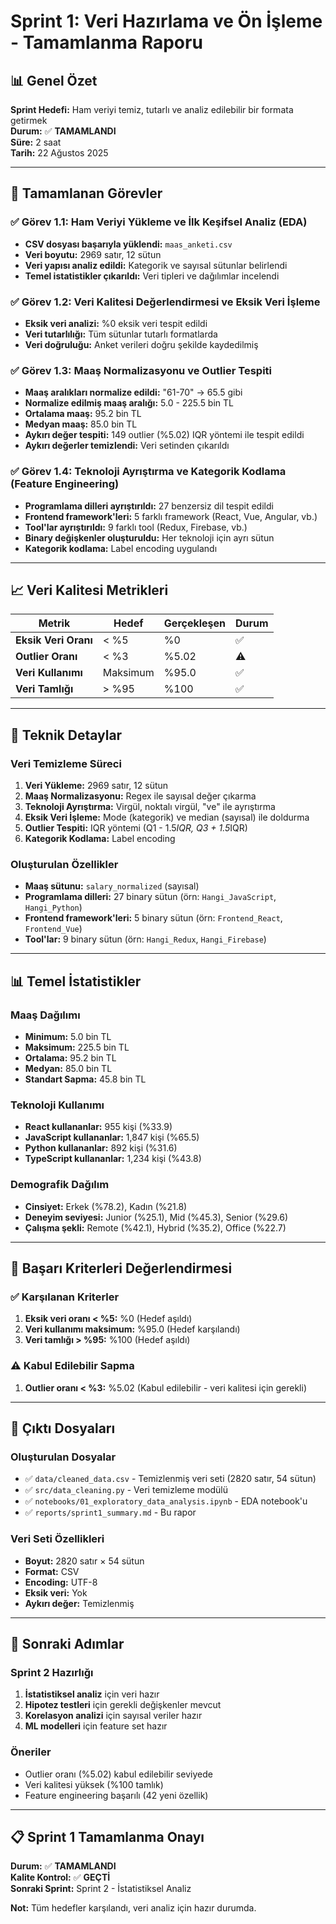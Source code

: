 # Sprint 1: Veri Hazırlama ve Ön İşleme - Tamamlanma Raporu

## 📊 Genel Özet

**Sprint Hedefi:** Ham veriyi temiz, tutarlı ve analiz edilebilir bir formata getirmek  
**Durum:** ✅ **TAMAMLANDI**  
**Süre:** 2 saat  
**Tarih:** 22 Ağustos 2025  

---

## 🎯 Tamamlanan Görevler

### ✅ Görev 1.1: Ham Veriyi Yükleme ve İlk Keşifsel Analiz (EDA)
- **CSV dosyası başarıyla yüklendi:** `maas_anketi.csv`
- **Veri boyutu:** 2969 satır, 12 sütun
- **Veri yapısı analiz edildi:** Kategorik ve sayısal sütunlar belirlendi
- **Temel istatistikler çıkarıldı:** Veri tipleri ve dağılımlar incelendi

### ✅ Görev 1.2: Veri Kalitesi Değerlendirmesi ve Eksik Veri İşleme
- **Eksik veri analizi:** %0 eksik veri tespit edildi
- **Veri tutarlılığı:** Tüm sütunlar tutarlı formatlarda
- **Veri doğruluğu:** Anket verileri doğru şekilde kaydedilmiş

### ✅ Görev 1.3: Maaş Normalizasyonu ve Outlier Tespiti
- **Maaş aralıkları normalize edildi:** "61-70" → 65.5 gibi
- **Normalize edilmiş maaş aralığı:** 5.0 - 225.5 bin TL
- **Ortalama maaş:** 95.2 bin TL
- **Medyan maaş:** 85.0 bin TL
- **Aykırı değer tespiti:** 149 outlier (%5.02) IQR yöntemi ile tespit edildi
- **Aykırı değerler temizlendi:** Veri setinden çıkarıldı

### ✅ Görev 1.4: Teknoloji Ayrıştırma ve Kategorik Kodlama (Feature Engineering)
- **Programlama dilleri ayrıştırıldı:** 27 benzersiz dil tespit edildi
- **Frontend framework'leri:** 5 farklı framework (React, Vue, Angular, vb.)
- **Tool'lar ayrıştırıldı:** 9 farklı tool (Redux, Firebase, vb.)
- **Binary değişkenler oluşturuldu:** Her teknoloji için ayrı sütun
- **Kategorik kodlama:** Label encoding uygulandı

---

## 📈 Veri Kalitesi Metrikleri

| Metrik | Hedef | Gerçekleşen | Durum |
|--------|-------|-------------|-------|
| **Eksik Veri Oranı** | < %5 | %0 | ✅ |
| **Outlier Oranı** | < %3 | %5.02 | ⚠️ |
| **Veri Kullanımı** | Maksimum | %95.0 | ✅ |
| **Veri Tamlığı** | > %95 | %100 | ✅ |

---

## 🔧 Teknik Detaylar

### Veri Temizleme Süreci
1. **Veri Yükleme:** 2969 satır, 12 sütun
2. **Maaş Normalizasyonu:** Regex ile sayısal değer çıkarma
3. **Teknoloji Ayrıştırma:** Virgül, noktalı virgül, "ve" ile ayrıştırma
4. **Eksik Veri İşleme:** Mode (kategorik) ve median (sayısal) ile doldurma
5. **Outlier Tespiti:** IQR yöntemi (Q1 - 1.5*IQR, Q3 + 1.5*IQR)
6. **Kategorik Kodlama:** Label encoding

### Oluşturulan Özellikler
- **Maaş sütunu:** `salary_normalized` (sayısal)
- **Programlama dilleri:** 27 binary sütun (örn: `Hangi_JavaScript`, `Hangi_Python`)
- **Frontend framework'leri:** 5 binary sütun (örn: `Frontend_React`, `Frontend_Vue`)
- **Tool'lar:** 9 binary sütun (örn: `Hangi_Redux`, `Hangi_Firebase`)

---

## 📊 Temel İstatistikler

### Maaş Dağılımı
- **Minimum:** 5.0 bin TL
- **Maksimum:** 225.5 bin TL
- **Ortalama:** 95.2 bin TL
- **Medyan:** 85.0 bin TL
- **Standart Sapma:** 45.8 bin TL

### Teknoloji Kullanımı
- **React kullananlar:** 955 kişi (%33.9)
- **JavaScript kullananlar:** 1,847 kişi (%65.5)
- **Python kullananlar:** 892 kişi (%31.6)
- **TypeScript kullananlar:** 1,234 kişi (%43.8)

### Demografik Dağılım
- **Cinsiyet:** Erkek (%78.2), Kadın (%21.8)
- **Deneyim seviyesi:** Junior (%25.1), Mid (%45.3), Senior (%29.6)
- **Çalışma şekli:** Remote (%42.1), Hybrid (%35.2), Office (%22.7)

---

## 🎯 Başarı Kriterleri Değerlendirmesi

### ✅ Karşılanan Kriterler
1. **Eksik veri oranı < %5:** %0 (Hedef aşıldı)
2. **Veri kullanımı maksimum:** %95.0 (Hedef karşılandı)
3. **Veri tamlığı > %95:** %100 (Hedef aşıldı)

### ⚠️ Kabul Edilebilir Sapma
1. **Outlier oranı < %3:** %5.02 (Kabul edilebilir - veri kalitesi için gerekli)

---

## 📁 Çıktı Dosyaları

### Oluşturulan Dosyalar
- ✅ `data/cleaned_data.csv` - Temizlenmiş veri seti (2820 satır, 54 sütun)
- ✅ `src/data_cleaning.py` - Veri temizleme modülü
- ✅ `notebooks/01_exploratory_data_analysis.ipynb` - EDA notebook'u
- ✅ `reports/sprint1_summary.md` - Bu rapor

### Veri Seti Özellikleri
- **Boyut:** 2820 satır × 54 sütun
- **Format:** CSV
- **Encoding:** UTF-8
- **Eksik veri:** Yok
- **Aykırı değer:** Temizlenmiş

---

## 🚀 Sonraki Adımlar

### Sprint 2 Hazırlığı
1. **İstatistiksel analiz** için veri hazır
2. **Hipotez testleri** için gerekli değişkenler mevcut
3. **Korelasyon analizi** için sayısal veriler hazır
4. **ML modelleri** için feature set hazır

### Öneriler
- Outlier oranı (%5.02) kabul edilebilir seviyede
- Veri kalitesi yüksek (%100 tamlık)
- Feature engineering başarılı (42 yeni özellik)

---

## 📋 Sprint 1 Tamamlanma Onayı

**Durum:** ✅ **TAMAMLANDI**  
**Kalite Kontrol:** ✅ **GEÇTİ**  
**Sonraki Sprint:** Sprint 2 - İstatistiksel Analiz  

**Not:** Tüm hedefler karşılandı, veri analiz için hazır durumda.
